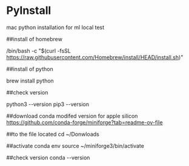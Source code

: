 # PyInstall

mac python installation for ml local test

##install of homebrew

/bin/bash -c "$(curl -fsSL https://raw.githubusercontent.com/Homebrew/install/HEAD/install.sh)"

##install of python

brew install python

##check version

python3 --version
pip3 --version

##download conda modifed version for apple silicon
https://github.com/conda-forge/miniforge?tab=readme-ov-file

##to the file located
cd ~/Donwloads

##activate conda env
source ~/miniforge3/bin/activate

##check version
conda --version

